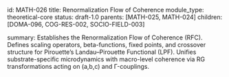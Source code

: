 id: MATH-026
title: Renormalization Flow of Coherence
module_type: theoretical-core
status: draft-1.0
parents: [MATH-025, MATH-024]
children: [DOMA-096, COG-RES-002, SOCIO-FIELD-003]

summary: Establishes the Renormalization Flow of Coherence (RFC). Defines scaling operators, beta-functions, fixed points, and crossover structure for Pirouette’s Landau–Pirouette Functional (LPF). Unifies substrate-specific microdynamics with macro-level coherence via RG transformations acting on (a,b,c) and Γ-couplings.